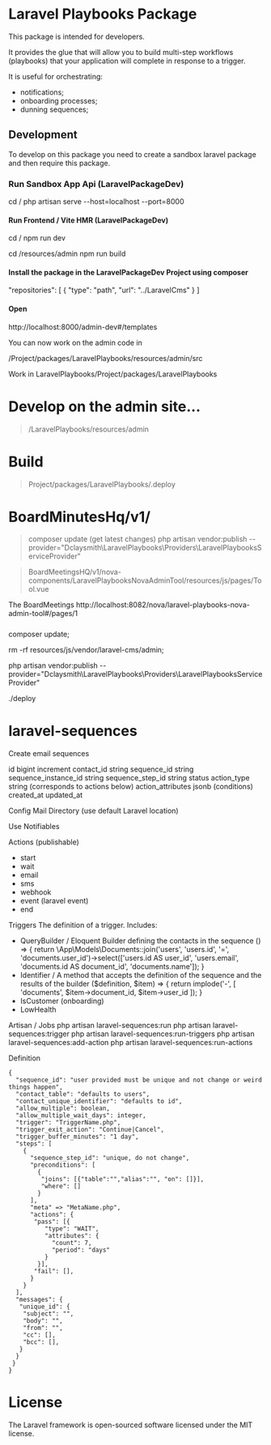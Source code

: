 # Laravel Playbooks Package

This package is intended for developers.

It provides the glue that will allow you to build multi-step workflows (playbooks) that your application will complete in response to a trigger.

It is useful for orchestrating:

- notifications;
- onboarding processes;
- dunning sequences;

## Development

To develop on this package you need to create a sandbox laravel package and then require this package.

### Run Sandbox App Api (LaravelPackageDev)

cd /
php artisan serve --host=localhost --port=8000

#### Run Frontend / Vite HMR (LaravelPackageDev)

cd /
npm run dev

cd /resources/admin
npm run build

#### Install the package in the LaravelPackageDev Project using composer

"repositories": [
{
"type": "path",
"url": "../LaravelCms"
}
]

#### Open

http://localhost:8000/admin-dev#/templates

You can now work on the admin code in

/Project/packages/LaravelPlaybooks/resources/admin/src

Work in LaravelPlaybooks/Project/packages/LaravelPlaybooks

# Develop on the admin site...

> /LaravelPlaybooks/resources/admin

# Build

> Project/packages/LaravelPlaybooks/.deploy

# BoardMinutesHq/v1/

> composer update (get latest changes)
> php artisan vendor:publish --provider="Dclaysmith\LaravelPlaybooks\Providers\LaravelPlaybooksServiceProvider"

> BoardMeetingsHQ/v1/nova-components/LaravelPlaybooksNovaAdminTool/resources/js/pages/Tool.vue

The BoardMeetings http://localhost:8082/nova/laravel-playbooks-nova-admin-tool#/pages/1

#####

composer update;

rm -rf resources/js/vendor/laravel-cms/admin;

php artisan vendor:publish --provider="Dclaysmith\LaravelPlaybooks\Providers\LaravelPlaybooksServiceProvider"

./deploy

# laravel-sequences

Create email sequences

id bigint increment
contact_id string
sequence_id string
sequence_instance_id string
sequence_step_id string
status
action_type string (corresponds to actions below)
action_attributes jsonb (conditions)
created_at
updated_at

Config
Mail Directory (use default Laravel location)

Use Notifiables

Actions (publishable)

- start
- wait
- email
- sms
- webhook
- event (laravel event)
- end

Triggers
The definition of a trigger. Includes:

- QueryBuilder / Eloquent Builder defining the contacts in the sequence
  () => {
  return \App\Models\Documents::join('users', 'users.id', '=', 'documents.user_id')->select(['users.id AS user_id', 'users.email', 'documents.id AS document_id', 'documents.name']);
  }
- Identifier / A method that accepts the definition of the sequence and the results of the builder
  ($definition, $item) => {
    return implode('-', [
    'documents',
    $item->document_id,
  $item->user_id
  ]);
  }
- IsCustomer (onboarding)
- LowHealth

Artisan / Jobs
php artisan laravel-sequences:run
php artisan laravel-sequences:trigger
php artisan laravel-sequences:run-triggers
php artisan laravel-sequences:add-action
php artisan laravel-sequences:run-actions

Definition

```
{
  "sequence_id": "user provided must be unique and not change or weird things happen",
  "contact_table": "defaults to users",
  "contact_unique_identifier": "defaults to id",
  "allow_multiple": boolean,
  "allow_multiple_wait_days": integer,
  "trigger": "TriggerName.php",
  "trigger_exit_action": "Continue|Cancel",
  "trigger_buffer_minutes": "1 day",
  "steps": [
    {
      "sequence_step_id": "unique, do not change",
      "preconditions": [
        {
         "joins": [{"table":"","alias":"", "on": []}],
         "where": []
        }
      ],
      "meta" => "MetaName.php",
      "actions": {
       "pass": [{
          "type": "WAIT",
          "attributes": {
            "count": 7,
            "period": "days"
          }
        }],
       "fail": [],
      }
    }
  ],
  "messages": {
   "unique_id": {
    "subject": "",
    "body": "",
    "from": "",
    "cc": [],
    "bcc": [],
   }
  }
 }
}
```

# License

The Laravel framework is open-sourced software licensed under the MIT license.
